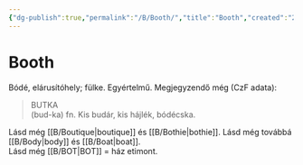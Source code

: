 ```yaml
---
{"dg-publish":true,"permalink":"/B/Booth/","title":"Booth","created":"2023-11-21T10:59","updated":"2024-10-24T02:03"}
---
```



# Booth

Bódé, elárusítóhely; fülke. Egyértelmű. Megjegyzendő még (CzF adata):  
> BUTKA  
>  (bud-ka) fn. Kis budár, kis hájlék, bódécska.

Lásd még [[B/Boutique\|boutique]] és [[B/Bothie\|bothie]]. Lásd még továbbá [[B/Body\|body]] és [[B/Boat\|boat]].   
Lásd még [[B/BOT\|BOT]] = ház etimont.
